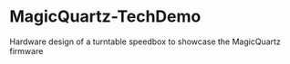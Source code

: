 # MagicQuartz-TechDemo
Hardware design of a turntable speedbox to showcase the MagicQuartz firmware
